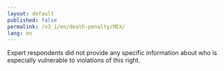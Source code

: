 ```yaml
---
layout: default
published: false
permalink: /v3_1/en/death-penalty/MEX/
lang: en
---
```


Expert respondents did not provide any specific information about who is especially vulnerable to violations of this right.
